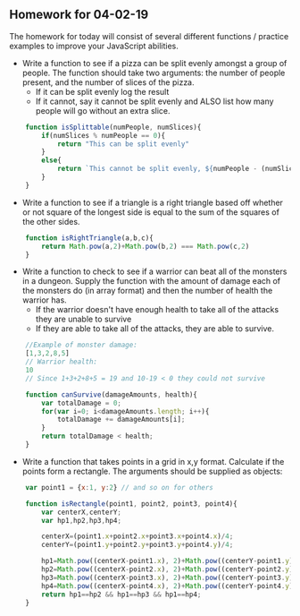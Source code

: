 ## Homework for 04-02-19

The homework for today will consist of several different functions / practice examples to improve your JavaScript abilities.

* Write a function to see if a pizza can be split evenly amongst a group of people. The function should take two arguments: the number of people present, and the number of slices of the pizza. 
    * If it can be split evenly log the result
    * If it cannot, say it cannot be split evenly and ALSO list how many people will go without an extra slice.

``` javascript
    function isSplittable(numPeople, numSlices){
        if(numSlices % numPeople == 0){
            return "This can be split evenly"
        }
        else{
            return `This cannot be split evenly, ${numPeople - (numSlices % numPeople)} will go without an extra slice.`
        }
    }
```
* Write a function to see if a triangle is a right triangle based off whether or not square of the longest side is equal to the sum of the squares of the other sides.
``` javascript
    function isRightTriangle(a,b,c){
        return Math.pow(a,2)+Math.pow(b,2) === Math.pow(c,2)
    }

```
* Write a function to check to see if a warrior can beat all of the monsters in a dungeon. Supply the function with the amount of damage each of the monsters do (in array format) and then the number of health the warrior has.
    * If the warrior doesn't have enough health to take all of the attacks they are unable to survive
    * If they are able to take all of the attacks, they are able to survive.
``` javascript
    //Example of monster damage:
    [1,3,2,8,5]
    // Warrior health:
    10
    // Since 1+3+2+8+5 = 19 and 10-19 < 0 they could not survive
```
``` javascript
    function canSurvive(damageAmounts, health){
        var totalDamage = 0;
        for(var i=0; i<damageAmounts.length; i++){
            totalDamage += damageAmounts[i];
        }
        return totalDamage < health;
    }
```
* Write a function that takes points in a grid in x,y format. Calculate if the points form a rectangle. The arguments should be supplied as objects:
``` javascript
    var point1 = {x:1, y:2} // and so on for others
```
``` javascript
    function isRectangle(point1, point2, point3, point4){
        var centerX,centerY;
        var hp1,hp2,hp3,hp4;

        centerX=(point1.x+point2.x+point3.x+point4.x)/4;
        centerY=(point1.y+point2.y+point3.y+point4.y)/4;

        hp1=Math.pow((centerX-point1.x), 2)+Math.pow((centerY-point1.y), 2);
        hp2=Math.pow((centerX-point2.x), 2)+Math.pow((centerY-point2.y), 2);
        hp3=Math.pow((centerX-point3.x), 2)+Math.pow((centerY-point3.y), 2);
        hp4=Math.pow((centerX-point4.x), 2)+Math.pow((centerY-point4.y), 2);
        return hp1==hp2 && hp1==hp3 && hp1==hp4;
    }
```